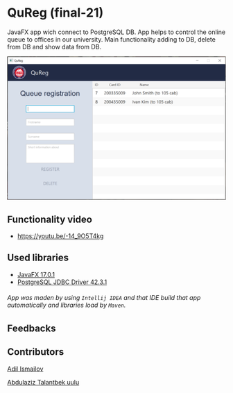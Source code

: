 # QuReg (final-21)

JavaFX app wich connect to PostgreSQL DB.
App helps to control the online queue to offices in our university. Main functionality adding to DB, delete from DB and show data from DB.

![Menu Illustration](https://github.com/adilism48/QuReg-finale21/blob/main/image/gitscreen.PNG)

## Functionality video
 - https://youtu.be/-14_9O5T4kg


## Used libraries
 - [JavaFX 17.0.1](https://gluonhq.com/products/javafx/)
 - [PostgreSQL JDBC Driver 42.3.1](https://jdbc.postgresql.org/download.html)
###### *App was maden by using `Intellij IDEA` and that IDE build that app automatically and libraries load by `Maven`.*

## Feedbacks

## Contributors
[Adil Ismailov](https://github.com/adilism48)

[Abdulaziz Talantbek uulu](https://github.com/cwarkk)
